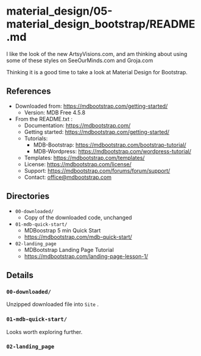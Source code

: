 
# material_design/05-material_design_bootstrap/README.md

I like the look of the new ArtsyVisions.com, and am thinking about using some of these styles on SeeOurMinds.com and Groja.com

Thinking it is a good time to take a look at Material Design for Bootstrap.

## References

- Downloaded from: https://mdbootstrap.com/getting-started/
  - Version: MDB Free 4.5.8
- From the README.txt :
  - Documentation: https://mdbootstrap.com/
  - Getting started: https://mdbootstrap.com/getting-started/
  - Tutorials:
    - MDB-Bootstrap: https://mdbootstrap.com/bootstrap-tutorial/
    - MDB-Wordpress: https://mdbootstrap.com/wordpress-tutorial/
  - Templates: https://mdbootstrap.com/templates/
  - License: https://mdbootstrap.com/license/
  - Support: https://mdbootstrap.com/forums/forum/support/
  - Contact: office@mdbootstrap.com

## Directories

- `00-downloaded/`
  - Copy of the downloaded code, unchanged
- `01-mdb-quick-start/`
  - MDBoostrap 5 min Quick Start
  - https://mdbootstrap.com/mdb-quick-start/
- `02-landing_page`
  - MDBootstrap Landing Page Tutorial
  - https://mdbootstrap.com/landing-page-lesson-1/

## Details

### `00-downloaded/`

Unzipped downloaded file into `Site` .

### `01-mdb-quick-start/`

Looks worth exploring further.

### `02-landing_page`



